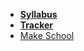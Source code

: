 <!-- _navbar.md -->

*  **[Syllabus](README.md)**
*  **[Tracker]()**
* [Make School](https://www.makeschool.com)
